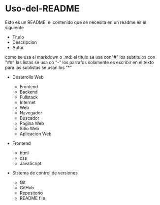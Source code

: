 # Uso-del-README
Esto es un README, el contenido que se necesita en un readme es el siguiente

- Titulo
- Descripcion
- Autor

como se usa el markdown o .md: 
el titulo se usa con"#"
los subtitulos con "##"
las listas se usa co "-"
los parrafos solamente es escribir en el texto
para las sublistas se usan los "*"

* Desarrollo Web
    - Frontend
    - Backend
    - Fullstack
    - Internet
    - Web
    - Navegador
    - Buscador
    - Pagina Web
    - Sitio Web
    - Aplicacion Web

* Frontend
    - html
    - css
    - JavaScript

* Sistema de control de versiones
    - Git
    - GitHub
    - Repositorio
    - README file